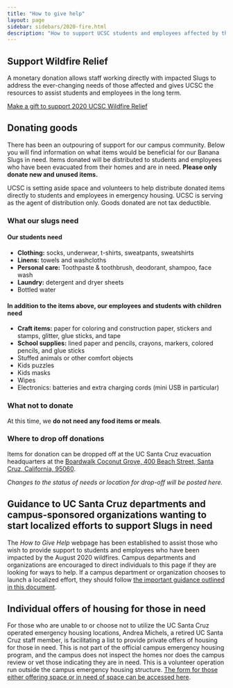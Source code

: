 ```yaml
---
title: "How to give help"
layout: page 
sidebar: sidebars/2020-fire.html
description: "How to support UCSC students and employees affected by the CZU Lightning Complex fire"
---
```


<section class="tachyons">

## Support Wildfire Relief

A monetary donation allows staff working directly with impacted Slugs to address the ever-changing needs of those affected and gives UCSC the resources to assist students and employees in the long term.

[Make a gift to support 2020 UCSC Wildfire Relief](https://2020wildfirerelief.ucsc.edu/?cfpage=project&project_id=36384&t=1598299186)

## Donating goods

There has been an outpouring of support for our campus community. Below you will find information on what items would be beneficial for our Banana Slugs in need. Items donated will be distributed to students and employees who have been evacuated from their homes and are in need. **Please only donate new and unused items.**

UCSC is setting aside space and volunteers to help distribute donated items directly to students and employees in emergency housing. UCSC is serving as the agent of distribution only. Goods donated are not tax deductible.

### What our slugs need

#### Our students need

- **Clothing:** socks, underwear, t-shirts, sweatpants, sweatshirts
- **Linens:** towels and washcloths
- **Personal care:** Toothpaste & toothbrush, deodorant, shampoo, face wash
- **Laundry:** detergent and dryer sheets
- Bottled water

#### In addition to the items above, our employees and students with children need

- **Craft items:** paper for coloring and construction paper, stickers and stamps, glitter, glue sticks, and tape
- **School supplies:** lined paper and pencils, crayons, markers, colored pencils, and glue sticks
- Stuffed animals or other comfort objects
- Kids puzzles
- Kids masks
- Wipes
- Electronics: batteries and extra charging cords (mini USB in particular)

### What not to donate

At this time, we **do not need any food items or meals**.

### Where to drop off donations

Items for donation can be dropped off at the UC Santa Cruz evacuation headquarters at the [Boardwalk Coconut Grove, 400 Beach Street, Santa Cruz, California, 95060](https://www.google.com/maps/place/Boardwalk's+Cocoanut+Grove/@36.964003,-122.0224735,17z/data=!3m1!4b1!4m5!3m4!1s0x808e6a99cbaf37ed:0x1c83b64b7da8ffb7!8m2!3d36.964003!4d-122.0202848?hl=en).

*Changes to the status of needs or location for drop-off will be posted here.*

## Guidance to UC Santa Cruz departments and campus-sponsored organizations wanting to start localized efforts to support Slugs in need

The _How to Give Help_ webpage has been established to assist those who wish to provide support to students and employees who have been impacted by the August 2020 wildfires. Campus departments and organizations are encouraged to direct individuals to this page if they are looking for ways to help. If a campus department or organization chooses to launch a localized effort, they should follow [the important guidance outlined in this document](/fire/files/guidance-for-providing-wildfire-relief.pdf).

## Individual offers of housing for those in need

For those who are unable to or choose not to utilize the UC Santa Cruz operated emergency housing locations, Andrea Michels, a retired UC Santa Cruz staff member, is facilitating a list to provide private offers of housing for those in need. This is not part of the official campus emergency housing program, and the campus does not inspect the homes nor does the campus review or vet those indicating they are in need.  This is a volunteer operation run outside the campus emergency housing structure. [The form for those either offering space or in need of space can be accessed  here](https://docs.google.com/forms/d/e/1FAIpQLSdtIkjCgrCqxSlLJIUK4RvLSSW5HSYi6sDRvtKkYr_YT20OmQ/viewform).

</section>
